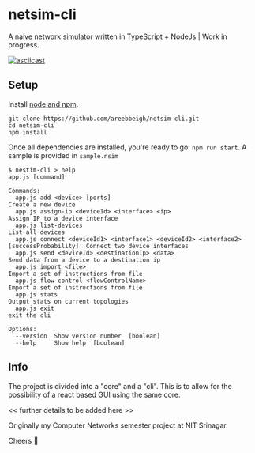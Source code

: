# netsim-cli
A naive network simulator written in TypeScript + NodeJs | Work in progress.

[![asciicast](https://asciinema.org/a/410100.svg)](https://asciinema.org/a/410100)

## Setup
Install [node and npm](https://www.digitalocean.com/community/tutorials/how-to-install-node-js-on-ubuntu-18-04).

```
git clone https://github.com/areebbeigh/netsim-cli.git
cd netsim-cli
npm install
```

Once all dependencies are installed, you're ready to go: `npm run start`. A sample is provided in `sample.nsim`

```
$ nestim-cli > help
app.js [command]

Commands:
  app.js add <device> [ports]                                                            Create a new device
  app.js assign-ip <deviceId> <interface> <ip>                                           Assign IP to a device interface
  app.js list-devices                                                                    List all devices
  app.js connect <deviceId1> <interface1> <deviceId2> <interface2> [successProbability]  Connect two device interfaces
  app.js send <deviceId> <destinationIp> <data>                                          Send data from a device to a destination ip
  app.js import <file>                                                                   Import a set of instructions from file
  app.js flow-control <flowControlName>                                                  Import a set of instructions from file
  app.js stats                                                                           Output stats on current topologies
  app.js exit                                                                            exit the cli

Options:
  --version  Show version number  [boolean]
  --help     Show help  [boolean]
```

## Info
The project is divided into a "core" and a "cli". This is to allow for the possibility of a react based GUI using the same core.

<< further details to be added here >>

Originally my Computer Networks semester project at NIT Srinagar.

Cheers :tea:
